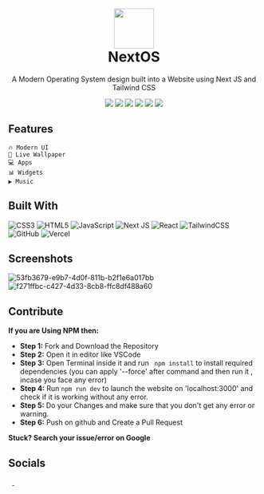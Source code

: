 <div align="center">
 <h1> <img src="https://next-os.vercel.app/logo.png" width="80px"><br/>NextOS</h1>
 <p align="center">A Modern Operating System design built into a Website using Next JS and Tailwind CSS</p>
 <img src="https://img.shields.io/badge/Release-v.1.0.0-brightgreen?style=flat"/>
 <img src="https://img.shields.io/badge/Code-Open%20Source-brightgreen?style=flat"/>
 <img src="https://img.shields.io/npm/v/npm?style=flat">
 <img src="https://img.shields.io/website?style=flat&url=https%3A%2F%2Fnext-os.vercel.app/"> 
 <img src="https://img.shields.io/badge/License-MIT-brightgreen?style=flat"/>
 <img src="https://img.shields.io/github/languages/code-size/pushkarydv/NextOS?logo=github&style=flat">
</div>

<!-- website status and other data size -->
<!-- `Visit` button -->

## Features

 ```
 🔥 Modern UI
 🌈 Live Wallpaper
 💻 Apps
 📊 Widgets
 ▶️ Music
 ```

## Built With

![CSS3](https://img.shields.io/badge/css3-%231572B6.svg?logo=css3&logoColor=white&style=flat)
![HTML5](https://img.shields.io/badge/html5-%23E34F26.svg?logo=html5&logoColor=white&style=flat)
![JavaScript](https://img.shields.io/badge/javascript-%23323330.svg?logo=javascript&logoColor=%23F7DF1E&style=flat)
![Next JS ](https://img.shields.io/badge/Next-black?logo=next.js&logoColor=white&style=flat)
![React](https://img.shields.io/badge/react-%2320232a.svg?logo=react&logoColor=%2361DAFB&style=flat)
![TailwindCSS](https://img.shields.io/badge/tailwindcss-%2338B2AC.svg?logo=tailwind-css&logoColor=white&style=flat)
![GitHub](https://img.shields.io/badge/github-%23121011.svg?logo=github&logoColor=white&style=flat)
![Vercel](https://img.shields.io/badge/vercel-%23000000.svg?style=flat&logo=vercel&logoColor=white)

## Screenshots

![53fb3679-e9b7-4d0f-811b-b2f1e6a017bb](https://user-images.githubusercontent.com/96358784/180306558-d9182e61-b705-4fed-a357-988b31e8e47f.png)
![f271ffbc-c427-4d33-8cb8-ffc8df488a60](https://user-images.githubusercontent.com/96358784/180306568-9246a584-839e-4535-90f2-49c588f5fade.png)

## Contribute

**If you are Using NPM then:**

- **Step 1:** Fork and Download the Repository
- **Step 2:** Open it in editor like VSCode
- **Step 3:** Open Terminal inside it and run ` npm install` to install required dependencies (you can apply '--force' after command and then run it , incase you face any error)
- **Step 4:** Run `npm run dev` to launch the website on 'localhost:3000' and check if it is working without any error.
- **Step 5:** Do your Changes and make sure that you don't get any error or warning.
- **Step 6:** Push on github and Create a Pull Request

**Stuck? Search your issue/error on Google**

## Socials

<a href="https://pushkaryadav.in/" target="_blank"><img alt="" src="https://img.shields.io/badge/Portfolio-00457C?style=for-the-badge&logo=vercel&logoColor=white" style="vertical-align:center" /></a>
<a href="https://twitter.com/pushkaryadav_" target="_blank"><img alt="" src="https://img.shields.io/badge/Twitter-%231DA1F2.svg?style=for-the-badge&logo=Twitter&logoColor=white" style="vertical-align:center" /></a>
<a href="https://linkedin.com/in/pushkarydv" target="_blank"><img alt="" src="https://img.shields.io/badge/LinkedIn-00457C?style=for-the-badge&logo=linkedin&logoColor=white" style="vertical-align:center" />
</a><a href="https://www.buymeacoffee.com/pushkarydv" target="_blank"><img alt="" src="https://img.shields.io/badge/Buy%20Me%20a%20Coffee-ffdd00?style=for-the-badge&logo=buy-me-a-coffee&logoColor=black" style="vertical-align:center" /></a>
